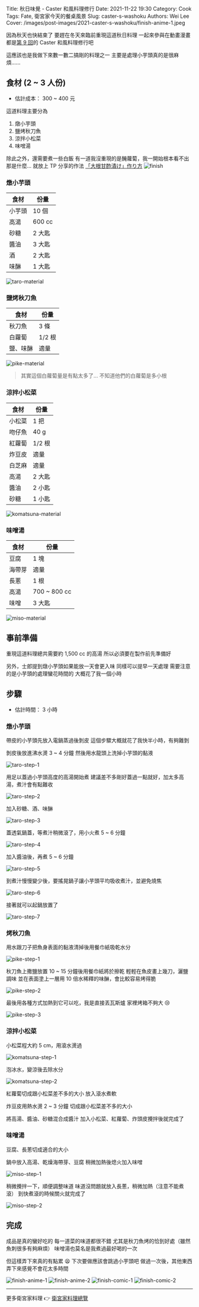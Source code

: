Title: 秋日味覺 - Caster 和風料理修行
Date: 2021-11-22 19:30
Category: Cook
Tags: Fate, 衛宮家今天的餐桌風景
Slug: caster-s-washoku
Authors: Wei Lee
Cover: /images/post-images/2021-caster-s-washoku/finish-anime-1.jpeg

因為秋天也快結束了
要趕在冬天來臨前重現這道秋日料理
一起來參與在動畫漫畫都是[第 9 回](https://ani.gamer.com.tw/animeVideo.php?sn=16735)的 Caster 和風料理修行吧

<!--more-->

這應該也是我做下來數一數二搞剛的料理之一
主要是處理小芋頭真的是很麻煩......

## 食材 (2 ~ 3 人份)
* 估計成本： 300 ~ 400 元

這道料理主要分為

1. 燉小芋頭
2. 鹽烤秋刀魚
3. 涼拌小松菜
4. 味噌湯

除此之外，還需要煮一些白飯
有一道我沒重現的是醃蘿蔔，我一開始根本看不出那是什麼...
就放上 TP 分享的作法 [「大根甘酢漬け」作り方](https://www.youtube.com/watch?v=1C8_frrrj94)
![finish](/images/post-images/2021-caster-s-washoku/finish.jpeg)

### 燉小芋頭

| 食材 | 份量 |
| --- | --- |
| 小芋頭 | 10 個 |
| 高湯 | 600 cc |
| 砂糖 | 2 大匙 |
| 醬油 | 3 大匙 |
| 酒 | 2 大匙 |
| 味醂 | 1 大匙 |

![taro-material](/images/post-images/2021-caster-s-washoku/taro-material.jpeg)

### 鹽烤秋刀魚

| 食材 | 份量|
| --- | --- |
| 秋刀魚 | 3 條 |
| 白蘿蔔 | 1/2 根 |
| 鹽、味醂 | 適量 |

![pike-material](/images/post-images/2021-caster-s-washoku/pike-material.jpeg)

> 其實這個白蘿蔔量是有點太多了...
> 不知道他們的白蘿蔔是多小根

### 涼拌小松菜

| 食材 | 份量 |
| --- | --- |
| 小松菜 | 1 把 |
| 吻仔魚 | 40 g |
| 紅蘿蔔 | 1/2 根 |
| 炸豆皮 | 適量 |
| 白芝麻 | 適量 |
| 高湯 | 2 大匙 |
| 醬油 | 2 小匙 |
| 砂糖 | 1 小匙 |

![komatsuna-material](/images/post-images/2021-caster-s-washoku/komatsuna-material.jpeg)

### 味噌湯

| 食材 | 份量 |
| --- | --- |
| 豆腐 | 1 塊 |
| 海帶芽 | 適量 |
| 長蔥 | 1 根 |
| 高湯 | 700 ~ 800 cc |
| 味噌 | 3 大匙 |

![miso-material](/images/post-images/2021-caster-s-washoku/miso-material.jpeg)

## 事前準備
重現這道料理總共需要約 1,500 cc 的高湯
所以必須要在製作前先準備好

另外，士郎提到燉小芋頭如果能放一天會更入味
同樣可以提早一天處理
需要注意的是小芋頭的處理蠻花時間的
大概花了我一個小時

## 步驟
* 估計時間： 3 小時

### 燉小芋頭

帶皮的小芋頭先放入電鍋蒸過後剝皮
這個步驟大概就花了我快半小時，有夠難剝

剝皮後放進沸水燙 3 ~ 4 分鐘
然後用水龍頭上洗掉小芋頭的黏液

![taro-step-1](/images/post-images/2021-caster-s-washoku/taro-step-1.jpeg)

用足以蓋過小芋頭高度的高湯開始煮
建議差不多剛好蓋過一點就好，加太多高湯，煮汁會有點難收

![taro-step-2](/images/post-images/2021-caster-s-washoku/taro-step-2.jpeg)

加入砂糖、酒、味醂

![taro-step-3](/images/post-images/2021-caster-s-washoku/taro-step-3.jpeg)

蓋透氣鍋蓋，等煮汁稍微滾了，用小火煮 5 ~ 6 分鐘

![taro-step-4](/images/post-images/2021-caster-s-washoku/taro-step-4.jpeg)

加入醬油後，再煮 5 ~ 6 分鐘

![taro-step-5](/images/post-images/2021-caster-s-washoku/taro-step-5.jpeg)

到煮汁慢慢變少後，要搖晃鍋子讓小芋頭平均吸收煮汁，並避免燒焦

![taro-step-6](/images/post-images/2021-caster-s-washoku/taro-step-6.jpeg)

接著就可以起鍋放置了

![taro-step-7](/images/post-images/2021-caster-s-washoku/taro-step-7.jpeg)

### 烤秋刀魚

用水跟刀子把魚身表面的黏液清掉後用餐巾紙吸乾水分

![pike-step-1](/images/post-images/2021-caster-s-washoku/pike-step-1.jpeg)

秋刀魚上撒鹽放置 10 ~ 15 分鐘後用餐巾紙將於擦乾
輕輕在魚皮畫上幾刀，灑鹽調味
並在表面塗上一層用 10 倍水稀釋的味醂，會比較容易烤得脆

![pike-step-2](/images/post-images/2021-caster-s-washoku/pike-step-2.jpeg)

最後用各種方式加熱到它可以吃，我是直接丟瓦斯爐
家裡烤箱不夠大 😢

![pike-step-3](/images/post-images/2021-caster-s-washoku/pike-step-3.jpeg)

### 涼拌小松菜

小松菜程大約 5 cm，用滾水燙過

![komatsuna-step-1](/images/post-images/2021-caster-s-washoku/komatsuna-step-1.jpeg)

泡冰水，變涼後去除水分

![komatsuna-step-2](/images/post-images/2021-caster-s-washoku/komatsuna-step-2.jpeg)

紅蘿蔔切成跟小松菜差不多的大小
放入滾水煮軟

炸豆皮用熱水燙 2 ~ 3 分鐘
切成跟小松菜差不多的大小

將高湯、醬油、砂糖混合成醬汁
加入小松菜、紅蘿蔔、炸頭皮攪拌後就完成了

### 味噌湯

豆腐、長蔥切成適合的大小

鍋中放入高湯、乾燥海帶芽、豆腐
稍微加熱後熄火加入味噌

![miso-step-1](/images/post-images/2021-caster-s-washoku/miso-step-1.jpeg)

稍微攪拌一下，順便調整味道
味道沒問題就放入長蔥，稍微加熱（注意不能煮滾）
到快煮滾的時候關火就完成了

![miso-step-2](/images/post-images/2021-caster-s-washoku/miso-step-2.jpeg)

## 完成
成品是真的蠻好吃的
每一道菜的味道都很不錯
尤其是秋刀魚烤的恰到好處（雖然魚刺很多有夠麻煩）
味噌湯也莫名是我煮過最好喝的一次

但這樣弄下來真的有點累 😫
下次要做應該會跳過小芋頭吧
做過一次後，其他東西弄下來感覺不會花太多時間

![finish-anime-1](/images/post-images/2021-caster-s-washoku/finish-anime-1.jpeg)
![finish-anime-2](/images/post-images/2021-caster-s-washoku/finish-anime-2.jpeg)
![finish-comic-1](/images/post-images/2021-caster-s-washoku/finish-comic-1.jpeg)
![finish-comic-2](/images/post-images/2021-caster-s-washoku/finish-comic-2.jpeg)

---

更多衛宮家料理 👉 [衛宮家料理總覽]({filename}/pages/emiya-toc.md)

